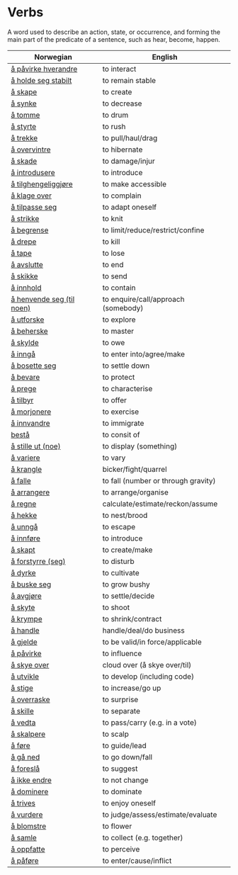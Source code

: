 # Verbs

A word used to describe an action, state, or occurrence, and forming the main part of the predicate of a sentence, such as hear, become, happen.

| Norwegian | English |
| --- | --- |
| [å påvirke hverandre](https://www.ordnett.no/search?language=no&phrase=å%20påvirke%20hverandre) | to interact |
| [å holde seg stabilt](https://www.ordnett.no/search?language=no&phrase=å%20holde%20seg%20stabilt) | to remain stable |
| [å skape](https://www.ordnett.no/search?language=no&phrase=å%20skape) | to create |
| [å synke](https://www.ordnett.no/search?language=no&phrase=å%20synke) | to decrease |
| [å tomme](https://www.ordnett.no/search?language=no&phrase=å%20tomme) | to drum |
| [å styrte](https://www.ordnett.no/search?language=no&phrase=å%20styrte) | to rush |
| [å trekke](https://www.ordnett.no/search?language=no&phrase=å%20trekke) | to pull/haul/drag |
| [å overvintre](https://www.ordnett.no/search?language=no&phrase=å%20overvintre) | to hibernate |
| [å skade](https://www.ordnett.no/search?language=no&phrase=å%20skade) | to damage/injur |
| [å introdusere](https://www.ordnett.no/search?language=no&phrase=å%20introdusere) | to introduce |
| [å tilghengeliggjøre](https://www.ordnett.no/search?language=no&phrase=å%20tilghengeliggjøre) | to make accessible |
| [å klage over](https://www.ordnett.no/search?language=no&phrase=å%20klage%20over) | to complain |
| [å tilpasse seg](https://www.ordnett.no/search?language=no&phrase=å%20tilpasse%20seg) | to adapt oneself |
| [å strikke](https://www.ordnett.no/search?language=no&phrase=å%20strikke) | to knit |
| [å begrense](https://www.ordnett.no/search?language=no&phrase=å%20begrense) | to limit/reduce/restrict/confine |
| [å drepe](https://www.ordnett.no/search?language=no&phrase=å%20drepe) | to kill |
| [å tape](https://www.ordnett.no/search?language=no&phrase=å%20tape) | to lose |
| [å avslutte](https://www.ordnett.no/search?language=no&phrase=å%20avslutte) | to end |
| [å skikke](https://www.ordnett.no/search?language=no&phrase=å%20skikke) | to send |
| [å innhold](https://www.ordnett.no/search?language=no&phrase=å%20innhold) | to contain |
| [å henvende seg (til noen)](https://www.ordnett.no/search?language=no&phrase=å%20henvende%20seg%20(til%20noen)) | to enquire/call/approach (somebody) |
| [å utforske](https://www.ordnett.no/search?language=no&phrase=å%20utforske) | to explore |
| [å beherske](https://www.ordnett.no/search?language=no&phrase=å%20beherske) | to master |
| [å skylde](https://www.ordnett.no/search?language=no&phrase=å%20skylde) | to owe |
| [å inngå](https://www.ordnett.no/search?language=no&phrase=å%20inngå) | to enter into/agree/make |
| [å bosette seg](https://www.ordnett.no/search?language=no&phrase=å%20bosette%20seg) | to settle down |
| [å bevare](https://www.ordnett.no/search?language=no&phrase=å%20bevare) | to protect |
| [å prege](https://www.ordnett.no/search?language=no&phrase=å%20prege) | to characterise |
| [å tilbyr](https://www.ordnett.no/search?language=no&phrase=å%20tilbyr) | to offer |
| [å morjonere](https://www.ordnett.no/search?language=no&phrase=å%20morjonere) | to exercise |
| [å innvandre](https://www.ordnett.no/search?language=no&phrase=å%20innvandre) | to immigrate |
| [bestå](https://www.ordnett.no/search?language=no&phrase=bestå) | to consit of |
| [å stille ut (noe)](https://www.ordnett.no/search?language=no&phrase=å%20stille%20ut%20(noe)) | to display (something) |
| [å variere](https://www.ordnett.no/search?language=no&phrase=å%20variere) | to vary |
| [å krangle](https://www.ordnett.no/search?language=no&phrase=å%20krangle) | bicker/fight/quarrel |
| [å falle](https://www.ordnett.no/search?language=no&phrase=å%20falle) | to fall (number or through gravity) |
| [å arrangere](https://www.ordnett.no/search?language=no&phrase=å%20arrangere) | to arrange/organise |
| [å regne](https://www.ordnett.no/search?language=no&phrase=å%20regne) | calculate/estimate/reckon/assume |
| [å hekke](https://www.ordnett.no/search?language=no&phrase=å%20hekke) | to nest/brood |
| [å unngå](https://www.ordnett.no/search?language=no&phrase=å%20unngå) | to escape |
| [å innføre](https://www.ordnett.no/search?language=no&phrase=å%20innføre) | to introduce |
| [å skapt](https://www.ordnett.no/search?language=no&phrase=å%20skapt) | to create/make |
| [å forstyrre (seg)](https://www.ordnett.no/search?language=no&phrase=å%20forstyrre%20(seg)) | to disturb |
| [å dyrke](https://www.ordnett.no/search?language=no&phrase=å%20dyrke) | to cultivate |
| [å buske seg](https://www.ordnett.no/search?language=no&phrase=å%20buske%20seg) | to grow bushy |
| [å avgjøre](https://www.ordnett.no/search?language=no&phrase=å%20avgjøre) | to settle/decide |
| [å skyte](https://www.ordnett.no/search?language=no&phrase=å%20skyte) | to shoot |
| [å krympe](https://www.ordnett.no/search?language=no&phrase=å%20krympe) | to shrink/contract |
| [å handle](https://www.ordnett.no/search?language=no&phrase=å%20handle) | handle/deal/do business |
| [å gjelde](https://www.ordnett.no/search?language=no&phrase=å%20gjelde) | to be valid/in force/applicable |
| [å påvirke](https://www.ordnett.no/search?language=no&phrase=å%20påvirke) | to influence |
| [å skye over](https://www.ordnett.no/search?language=no&phrase=å%20skye%20over) | cloud over (å skye over/til) |
| [å utvikle](https://www.ordnett.no/search?language=no&phrase=å%20utvikle) | to develop (including code) |
| [å stige](https://www.ordnett.no/search?language=no&phrase=å%20stige) | to increase/go up |
| [å overraske](https://www.ordnett.no/search?language=no&phrase=å%20overraske) | to surprise |
| [å skille](https://www.ordnett.no/search?language=no&phrase=å%20skille) | to separate |
| [å vedta](https://www.ordnett.no/search?language=no&phrase=å%20vedta) | to pass/carry (e.g. in a vote) |
| [å skalpere](https://www.ordnett.no/search?language=no&phrase=å%20skalpere) | to scalp |
| [å føre](https://www.ordnett.no/search?language=no&phrase=å%20føre) | to guide/lead |
| [å gå ned](https://www.ordnett.no/search?language=no&phrase=å%20gå%20ned) | to go down/fall |
| [å foreslå](https://www.ordnett.no/search?language=no&phrase=å%20foreslå) | to suggest |
| [å ikke endre](https://www.ordnett.no/search?language=no&phrase=å%20ikke%20endre) | to not change |
| [å dominere](https://www.ordnett.no/search?language=no&phrase=å%20dominere) | to dominate |
| [å trives](https://www.ordnett.no/search?language=no&phrase=å%20trives) | to enjoy oneself |
| [å vurdere](https://www.ordnett.no/search?language=no&phrase=å%20vurdere) | to judge/assess/estimate/evaluate |
| [å blomstre](https://www.ordnett.no/search?language=no&phrase=å%20blomstre) | to flower |
| [å samle](https://www.ordnett.no/search?language=no&phrase=å%20samle) | to collect (e.g. together) |
| [å oppfatte](https://www.ordnett.no/search?language=no&phrase=å%20oppfatte) | to perceive |
| [å påføre](https://www.ordnett.no/search?language=no&phrase=å%20påføre) | to enter/cause/inflict |


